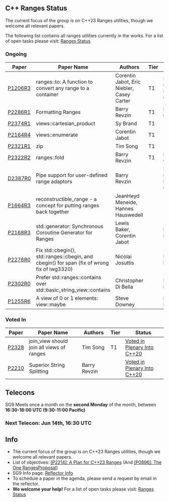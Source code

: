 

## C++ Ranges Status

The current focus of the group is on C++23 Ranges utilities, though we welcome all relevant papers.

The following list contains all ranges utilities currently in the works. 
For a list of open tasks please visit: <a href="https://docs.google.com/spreadsheets/d/15QsTFlFN8019ZCkjaKKxHCIKSosI3El4ETgarD0Y7_E/edit?usp=sharing">Ranges Status</a>

### Ongoing

| Paper | Paper Name | Authors | Tier | Status| Issue |
| -     |-           | -       |-     |-      |-      |
| <a href="http://wg21.link/P1206r3">P1206R3</a>| ranges::to: A function to convert any range to a container | Corentin Jabot, Eric Niebler, Casey Carter| T1 | SG9: 06-14 <br/>LEWG: 07-20 |<a href="http://wg21.link/P1206/github">github</a> |
| <a href="http://wg21.link/P2286r1">P2286R1</a>| Formatting Ranges | Barry Revzin | T1 | LEWG: 07-20 |<a href="http://wg21.link/P2286/github">github</a> |
| <a href="http://wg21.link/P2374r1">P2374R1</a>| views::cartesian_product | Sy Brand | T1 | |<a href="http://wg21.link/P2374/github">github</a> |
| <a href="http://wg21.link/P2164r4">P2164R4</a>| views::enumerate | Corentin Jabot | T1 | |<a href="http://wg21.link/P2164/github">github</a> |
| <a href="http://wg21.link/P2321r1">P2321R1</a>| zip | Tim Song | T1 | |<a href="http://wg21.link/P2321/github">github</a> |
| <a href="http://wg21.link/P2322r2">P2322R2</a>| ranges::fold | Barry Revzin | T1 |LEWG: 07-20 |<a href="http://wg21.link/P2322/github">github</a> |
| <a href="https://brevzin.github.io/cpp_proposals/2387_ranges_pipes/d2387r0.html">D2387R0</a>| Pipe support for user-defined range adaptors | Barry Revzin | | SG9: 06-14 <br/> LEWG: 07-20 |<a href="http://wg21.link/P2387/github">github</a> |
| <a href="http://wg21.link/P1664r3">P1664R3</a>| reconstructible_range - a concept for putting ranges back together | JeanHeyd Meneide, Hannes Hauswedell |  ||<a href="http://wg21.link/P1664/github">github</a> |
| <a href="http://wg21.link/p2168r3">P2168R3</a>| std::generator: Synchronous Coroutine Generator for Ranges | Lewis Baker, Corentin Jabot |  | Needs Revision |<a href="http://wg21.link/P2168/github">github</a> |
| <a href="http://wg21.link/p2276r0">P2276R0</a>| Fix std::cbegin(), std::ranges::cbegin, and cbegin() for span (fix of wrong fix of lwg3320) | Nicolai Josuttis |  | Needs Revision |<a href="http://wg21.link/P2276/github">github</a> |
| <a href="http://wg21.link/p2302r0">P2302R0</a>| Prefer std::ranges::contains over std::basic_string_view::contains | Christopher Di Bella |  | Needs Revision |<a href="http://wg21.link/P2302/github">github</a> |
| <a href="http://wg21.link/p1255r6">P1255R6</a>| A view of 0 or 1 elements: view::maybe | Steve Downey |  | Needs Revision |<a href="http://wg21.link/P1255/github">github</a> |


### Voted In

| Paper | Paper Name | Authors | Tier |  Status |
| -     |-           | -       |-     |-        |
| <a href="http://wg21.link/P2328">P2328</a>| join_view should join all views of ranges | Tim Song | T1 | <a href="https://wiki.edg.com/bin/view/Wg21virtual2021-06/StrawPolls">Voted in Plenary Into C++20</a> |
| <a href="http://wg21.link/P2210">P2210</a>| Superior String Splitting | Barry Revzin |  |<a href="https://wiki.edg.com/bin/view/Wg21virtual2021-06/StrawPolls">Voted in Plenary Into C++20</a> |


## Telecons

SG9 Meets once a month on the **second Monday** of the month, between **16:30-18:00 UTC (9:30-11:00 Pacific)**

### Next Telecon: Jun 14th, 16:30 UTC

## Info

* The current focus of the group is on C++23 Ranges utilities, though we welcome all relevant papers.
* List of objectives:  <a href="http://wg21.link/P2214">[P2214]: A Plan for C++23 Ranges</a> (And <a href="http://wg21.link/P0896">[P0896]: The One RangesProposal</a>)
* SG9 Info page:  <a href="https://lists.isocpp.org/mailman/listinfo.cgi/sg9">Reflector Info</a>
* To schedule a paper in the agenda, please send a request by email in the reflector.
* **We welcome your help!** For a list of open tasks please visit: <a href="https://docs.google.com/spreadsheets/d/15QsTFlFN8019ZCkjaKKxHCIKSosI3El4ETgarD0Y7_E/edit?usp=sharing">Ranges Status</a>

